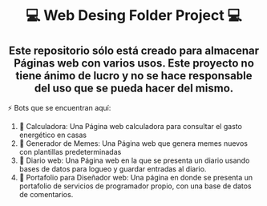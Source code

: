 <div align="center">
<h1>💻 Web Desing Folder Project 💻</h1>
<h2>Este repositorio sólo está creado para almacenar Páginas web con varios usos. Este proyecto no tiene ánimo de lucro y no se hace responsable del uso que se pueda hacer del mismo.</h2>
</div>

:zap: Bots que se encuentran aquí:

<!--START_SECTION:activity-->
1. 🎉 Calculadora:  Una Página web calculadora para consultar el gasto energético en casas
2. 🎉 Generador de Memes: Una Página web que genera memes nuevos con plantillas predeterminadas
3. 🎉 Diario web: Una Página web en la que se presenta un diario usando bases de datos para logueo y guardar entradas al diario. 
4. 🎉 Portafolio para Diseñador web: Una página en donde se presenta un portafolio de servicios de programador propio, con una base de datos de comentarios. 
<!--END_SECTION:activity-->
